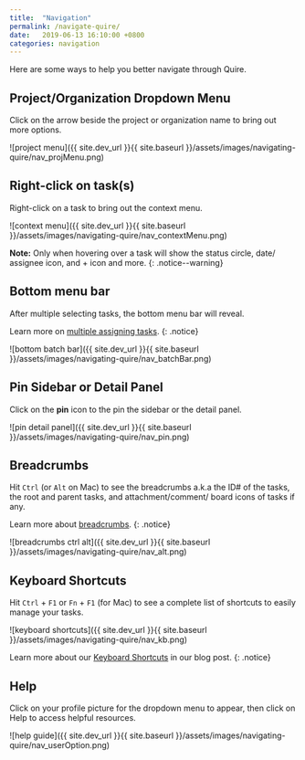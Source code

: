 ```yaml
---
title:  "Navigation"
permalink: /navigate-quire/
date:   2019-06-13 16:10:00 +0800
categories: navigation
---
```

Here are some ways to help you better navigate through Quire.

## Project/Organization Dropdown Menu

Click on the arrow beside the project or organization name to bring out more options. 

![project menu]({{ site.dev_url }}{{ site.baseurl }}/assets/images/navigating-quire/nav_projMenu.png)


## Right-click on task(s)

Right-click on a task to bring out the context menu. 

![context menu]({{ site.dev_url }}{{ site.baseurl }}/assets/images/navigating-quire/nav_contextMenu.png)

**Note:** Only when hovering over a task will show the status circle, date/ assignee icon, and + icon and more. 
{: .notice--warning}


## Bottom menu bar

After multiple selecting tasks, the bottom menu bar will reveal. 

Learn more on [multiple assigning tasks](/guide/multiple-select/).
{: .notice}


![bottom batch bar]({{ site.dev_url }}{{ site.baseurl }}/assets/images/navigating-quire/nav_batchBar.png)

## Pin Sidebar or Detail Panel

Click on the **pin** icon to the pin the sidebar or the detail panel. 

![pin detail panel]({{ site.dev_url }}{{ site.baseurl }}/assets/images/navigating-quire/nav_pin.png)


## Breadcrumbs
Hit `Ctrl` (or `Alt` on Mac) to see the breadcrumbs a.k.a the ID# of the tasks, the root and parent tasks, and attachment/comment/ board icons of tasks if any. 

Learn more about [breadcrumbs](/guide/breadcrumbs/).
{: .notice}


![breadcrumbs ctrl alt]({{ site.dev_url }}{{ site.baseurl }}/assets/images/navigating-quire/nav_alt.png)




## Keyboard Shortcuts

Hit `Ctrl` + `F1` or `Fn` + `F1` (for Mac) to see a complete list of shortcuts to easily manage your tasks.


![keyboard shortcuts]({{ site.dev_url }}{{ site.baseurl }}/assets/images/navigating-quire/nav_kb.png)

Learn more about our [Keyboard Shortcuts](https://quire.io/blog/p/A-few-shortcuts-that-actually-make-your-life-easier.html) in our blog post. 
{: .notice}

## Help
Click on your profile picture for the dropdown menu to appear, then click on Help to access helpful resources. 


![help guide]({{ site.dev_url }}{{ site.baseurl }}/assets/images/navigating-quire/nav_userOption.png)





